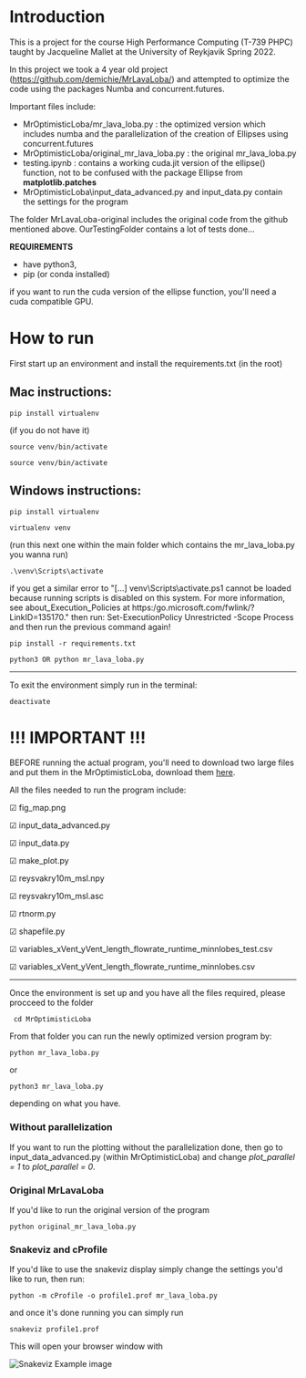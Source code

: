 # Introduction

This is a project for the course High Performance Computing (T-739 PHPC) taught by Jacqueline Mallet at the University of Reykjavik Spring 2022.

In this project we took a 4 year old project (https://github.com/demichie/MrLavaLoba/) and attempted to optimize the code using the packages Numba and concurrent.futures.

Important files include:
* MrOptimisticLoba/mr_lava_loba.py : the optimized version which includes numba and the parallelization of the creation of Ellipses using concurrent.futures
* MrOptimisticLoba/original_mr_lava_loba.py : the original mr_lava_loba.py
* testing.ipynb : contains a working cuda.jit version of the ellipse() function, not to be confused with the package Ellipse from **matplotlib.patches**
* MrOptimisticLoba\input_data_advanced.py  and input_data.py contain the settings for the program

The folder MrLavaLoba-original includes the original code from the github mentioned above. OurTestingFolder contains a lot of tests done...

**REQUIREMENTS** 
* have python3, 
* pip (or conda installed)

if you want to run the cuda version of the ellipse function, you'll need a cuda compatible GPU.

# How to run

First start up an environment and install the requirements.txt (in the root)
## Mac instructions:
```
pip install virtualenv 
```
(if you do not have it)
```
source venv/bin/activate
```
```
source venv/bin/activate
```

## Windows instructions:
```
pip install virtualenv
```
```
virtualenv venv
```
(run this next one within the main folder which contains the mr_lava_loba.py you wanna run)
```
.\venv\Scripts\activate
```
if you get a similar error to "[...] venv\Scripts\activate.ps1 cannot be loaded because running scripts is disabled on this system. For more information, see  about_Execution_Policies at https:/go.microsoft.com/fwlink/?LinkID=135170." 
then run: 
Set-ExecutionPolicy Unrestricted -Scope Process
and then run the previous command again!
```   
pip install -r requirements.txt
```
```
python3 OR python mr_lava_loba.py
```

----
To exit the environment simply run in the terminal: 
```
deactivate
```

# !!! IMPORTANT !!!
BEFORE running the actual program, you'll need to download two large files and put them in the MrOptimisticLoba, download them [here](https://www.dropbox.com/sh/horpkk5z0m7w72b/AABB1Wmq6g0qTzPD4J_i1iOEa?dl=0).

All the files needed to run the program include:

&#x2611; fig_map.png

&#x2611; input_data_advanced.py

&#x2611; input_data.py

&#x2611; make_plot.py

&#x2611; reysvakry10m_msl.npy

&#x2611; reysvakry10m_msl.asc

&#x2611; rtnorm.py

&#x2611; shapefile.py

&#x2611; variables_xVent_yVent_length_flowrate_runtime_minnlobes_test.csv

&#x2611; variables_xVent_yVent_length_flowrate_runtime_minnlobes.csv

----
Once the environment is set up and you have all the files required, please procceed to the folder 

```
 cd MrOptimisticLoba
```

From that folder you can run the newly optimized version program by:
```
python mr_lava_loba.py
```
or
```
python3 mr_lava_loba.py
```
depending on what you have.

### Without parallelization

If you want to run the plotting without the parallelization done, then go to input_data_advanced.py (within MrOptimisticLoba) and change *plot_parallel = 1* to *plot_parallel = 0*.


### Original MrLavaLoba
If you'd like to run the original version of the program
```
python original_mr_lava_loba.py
```

### Snakeviz and cProfile
If you'd like to use the snakeviz display simply change the settings you'd like to run, then run:
```
python -m cProfile -o profile1.prof mr_lava_loba.py
```
and once it's done running you can simply run 
```
snakeviz profile1.prof
```
This will open your browser window with 

![Snakeviz Example image](./MrOptimisticLoba/snakevizExample.png)

